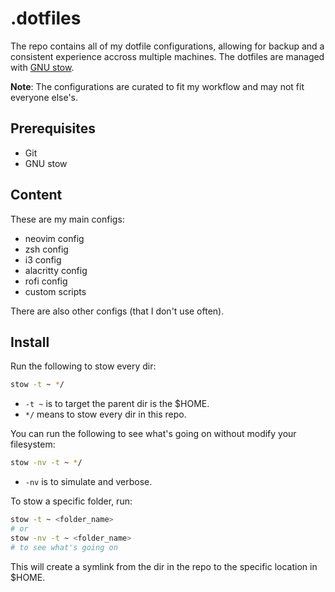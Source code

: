 # .dotfiles

The repo contains all of my dotfile configurations, allowing for backup and a consistent experience accross multiple machines. The dotfiles are managed with [GNU stow](https://www.gnu.org/software/stow/).

**Note**: The configurations are curated to fit my workflow and may not fit everyone else's.

## Prerequisites

- Git
- GNU stow

## Content

These are my main configs:

- neovim config
- zsh config
- i3 config
- alacritty config
- rofi config
- custom scripts

There are also other configs (that I don't use often).

## Install

Run the following to stow every dir:

```bash
stow -t ~ */
```

- `-t ~` is to target the parent dir is the $HOME.
- `*/` means to stow every dir in this repo.

You can run the following to see what's going on without modify your filesystem:

```bash
stow -nv -t ~ */
```

- `-nv` is to simulate and verbose.

To stow a specific folder, run:

```bash
stow -t ~ <folder_name>
# or
stow -nv -t ~ <folder_name>
# to see what's going on
```

This will create a symlink from the dir in the repo to the specific location in $HOME.
